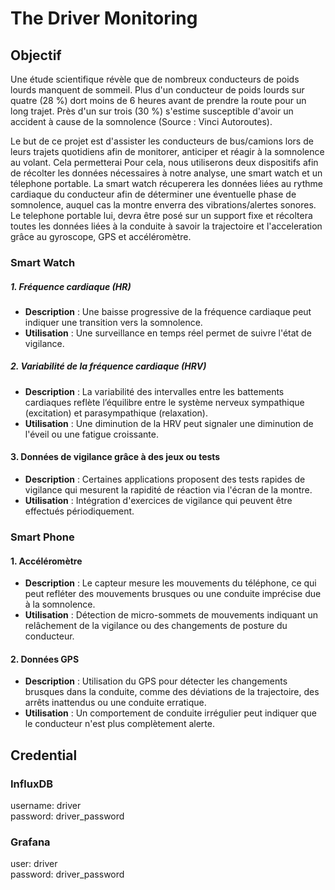 # The Driver Monitoring

## Objectif

Une étude scientifique révèle que de nombreux conducteurs de poids lourds manquent de sommeil. Plus d'un conducteur de poids lourds sur quatre (28 %) dort moins de 6 heures avant de prendre la route pour un long trajet. Près d'un sur trois (30 %) s'estime susceptible d'avoir un accident à cause de la somnolence (Source : Vinci Autoroutes). 

Le but de ce projet est d'assister les conducteurs de bus/camions lors de leurs trajets quotidiens afin de monitorer, anticiper et réagir à la somnolence au volant. Cela permetterai Pour cela, nous utiliserons deux dispositifs afin de récolter les données nécessaires à notre analyse, une smart watch et un télephone portable. La smart watch récuperera les données liées au rythme cardiaque du conducteur afin de déterminer une éventuelle phase de somnolence, auquel cas la montre enverra des vibrations/alertes sonores. Le telephone portable lui, devra être posé sur un support fixe et récoltera toutes les données liées à la conduite à savoir la trajectoire et l'acceleration grâce au gyroscope, GPS et accéléromètre.

### Smart Watch

##### 1. Fréquence cardiaque (HR)

- **Description** : Une baisse progressive de la fréquence cardiaque peut indiquer une transition vers la somnolence.
- **Utilisation** : Une surveillance en temps réel permet de suivre l'état de vigilance.

##### 2. Variabilité de la fréquence cardiaque (HRV)

- **Description** : La variabilité des intervalles entre les battements cardiaques reflète l’équilibre entre le système nerveux sympathique (excitation) et parasympathique (relaxation).
- **Utilisation** : Une diminution de la HRV peut signaler une diminution de l'éveil ou une fatigue croissante.

#### 3. Données de vigilance grâce à des jeux ou tests

- **Description** : Certaines applications proposent des tests rapides de vigilance qui mesurent la rapidité de réaction via l'écran de la montre.
- **Utilisation** : Intégration d'exercices de vigilance qui peuvent être effectués périodiquement.


### Smart Phone

#### 1. Accéléromètre

- **Description** : Le capteur mesure les mouvements du téléphone, ce qui peut refléter des mouvements brusques ou une conduite imprécise due à la somnolence.
- **Utilisation** : Détection de micro-sommets de mouvements indiquant un relâchement de la vigilance ou des changements de posture du conducteur.

#### 2. Données GPS

- **Description** : Utilisation du GPS pour détecter les changements brusques dans la conduite, comme des déviations de la trajectoire, des arrêts inattendus ou une conduite erratique.
- **Utilisation** : Un comportement de conduite irrégulier peut indiquer que le conducteur n'est plus complètement alerte.

## Credential

### InfluxDB

username: driver   
password: driver_password

### Grafana

user: driver  
password: driver_password
